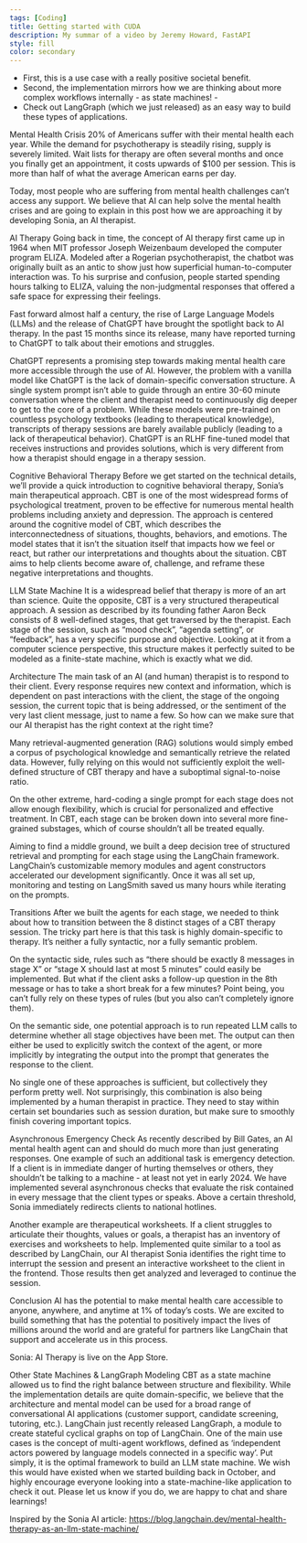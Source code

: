 ```yaml
---
tags: [Coding]
title: Getting started with CUDA
description: My summar of a video by Jeremy Howard, FastAPI
style: fill
color: secondary
---
```


- First, this is a use case with a really positive societal benefit. 
- Second, the implementation mirrors how we are thinking about more complex workflows internally - as state machines! -
- Check out LangGraph (which we just released) as an easy way to build these types of applications.

Mental Health Crisis
20% of Americans suffer with their mental health each year. While the demand for psychotherapy is steadily rising, supply is severely limited. Wait lists for therapy are often several months and once you finally get an appointment, it costs upwards of $100 per session. This is more than half of what the average American earns per day.

Today, most people who are suffering from mental health challenges can’t access any support. We believe that AI can help solve the mental health crises and are going to explain in this post how we are approaching it by developing Sonia, an AI therapist.

AI Therapy
Going back in time, the concept of AI therapy first came up in 1964 when MIT professor Joseph Weizenbaum developed the computer program ELIZA. Modeled after a Rogerian psychotherapist, the chatbot was originally built as an antic to show just how superficial human-to-computer interaction was. To his surprise and confusion, people started spending hours talking to ELIZA, valuing the non-judgmental responses that offered a safe space for expressing their feelings.

Fast forward almost half a century, the rise of Large Language Models (LLMs) and the release of ChatGPT have brought the spotlight back to AI therapy. In the past 15 months since its release, many have reported turning to ChatGPT to talk about their emotions and struggles.

ChatGPT represents a promising step towards making mental health care more accessible through the use of AI. However, the problem with a vanilla model like ChatGPT is the lack of domain-specific conversation structure. A single system prompt isn’t able to guide through an entire 30-60 minute conversation where the client and therapist need to continuously dig deeper to get to the core of a problem. While these models were pre-trained on countless psychology textbooks (leading to therapeutical knowledge), transcripts of therapy sessions are barely available publicly (leading to a lack of therapeutical behavior). ChatGPT is an RLHF fine-tuned model that receives instructions and provides solutions, which is very different from how a therapist should engage in a therapy session.

Cognitive Behavioral Therapy
Before we get started on the technical details, we’ll provide a quick introduction to cognitive behavioral therapy, Sonia’s main therapeutical approach. CBT is one of the most widespread forms of psychological treatment, proven to be effective for numerous mental health problems including anxiety and depression. The approach is centered around the cognitive model of CBT, which describes the interconnectedness of situations, thoughts, behaviors, and emotions. The model states that it isn’t the situation itself that impacts how we feel or react, but rather our interpretations and thoughts about the situation. CBT aims to help clients become aware of, challenge, and reframe these negative interpretations and thoughts.

LLM State Machine
It is a widespread belief that therapy is more of an art than science. Quite the opposite, CBT is a very structured therapeutical approach. A session as described by its founding father Aaron Beck consists of 8 well-defined stages, that get traversed by the therapist. Each stage of the session, such as “mood check”, “agenda setting”, or “feedback”, has a very specific purpose and objective. Looking at it from a computer science perspective, this structure makes it perfectly suited to be modeled as a finite-state machine, which is exactly what we did.

Architecture
The main task of an AI (and human) therapist is to respond to their client. Every response requires new context and information, which is dependent on past interactions with the client, the stage of the ongoing session, the current topic that is being addressed, or the sentiment of the very last client message, just to name a few. So how can we make sure that our AI therapist has the right context at the right time?

Many retrieval-augmented generation (RAG) solutions would simply embed a corpus of psychological knowledge and semantically retrieve the related data. However, fully relying on this would not sufficiently exploit the well-defined structure of CBT therapy and have a suboptimal signal-to-noise ratio.

On the other extreme, hard-coding a single prompt for each stage does not allow enough flexibility, which is crucial for personalized and effective treatment. In CBT, each stage can be broken down into several more fine-grained substages, which of course shouldn’t all be treated equally.

Aiming to find a middle ground, we built a deep decision tree of structured retrieval and prompting for each stage using the LangChain framework. LangChain’s customizable memory modules and agent constructors accelerated our development significantly. Once it was all set up, monitoring and testing on LangSmith saved us many hours while iterating on the prompts.

Transitions
After we built the agents for each stage, we needed to think about how to transition between the 8 distinct stages of a CBT therapy session. The tricky part here is that this task is highly domain-specific to therapy. It’s neither a fully syntactic, nor a fully semantic problem.

On the syntactic side, rules such as “there should be exactly 8 messages in stage X” or “stage X should last at most 5 minutes” could easily be implemented. But what if the client asks a follow-up question in the 8th message or has to take a short break for a few minutes? Point being, you can’t fully rely on these types of rules (but you also can’t completely ignore them).

On the semantic side, one potential approach is to run repeated LLM calls to determine whether all stage objectives have been met. The output can then either be used to explicitly switch the context of the agent, or more implicitly by integrating the output into the prompt that generates the response to the client.

No single one of these approaches is sufficient, but collectively they perform pretty well. Not surprisingly, this combination is also being implemented by a human therapist in practice. They need to stay within certain set boundaries such as session duration, but make sure to smoothly finish covering important topics.

Asynchronous Emergency Check
As recently described by Bill Gates, an AI mental health agent can and should do much more than just generating responses. One example of such an additional task is emergency detection. If a client is in immediate danger of hurting themselves or others, they shouldn’t be talking to a machine - at least not yet in early 2024. We have implemented several asynchronous checks that evaluate the risk contained in every message that the client types or speaks. Above a certain threshold, Sonia immediately redirects clients to national hotlines.

Another example are therapeutical worksheets. If a client struggles to articulate their thoughts, values or goals, a therapist has an inventory of exercises and worksheets to help. Implemented quite similar to a tool as described by LangChain, our AI therapist Sonia identifies the right time to interrupt the session and present an interactive worksheet to the client in the frontend. Those results then get analyzed and leveraged to continue the session.

Conclusion
AI has the potential to make mental health care accessible to anyone, anywhere, and anytime at 1% of today’s costs. We are excited to build something that has the potential to positively impact the lives of millions around the world and are grateful for partners like LangChain that support and accelerate us in this process.

Sonia: AI Therapy is live on the App Store.

Other State Machines & LangGraph
Modeling CBT as a state machine allowed us to find the right balance between structure and flexibility. While the implementation details are quite domain-specific, we believe that the architecture and mental model can be used for a broad range of conversational AI applications (customer support, candidate screening, tutoring, etc.). LangChain just recently released LangGraph, a module to create stateful cyclical graphs on top of LangChain. One of the main use cases is the concept of multi-agent workflows, defined as ‘independent actors powered by language models connected in a specific way’. Put simply, it is the optimal framework to build an LLM state machine. We wish this would have existed when we started building back in October, and highly encourage everyone looking into a state-machine-like application to check it out. Please let us know if you do, we are happy to chat and share learnings!

Inspired by the Sonia AI article:  https://blog.langchain.dev/mental-health-therapy-as-an-llm-state-machine/